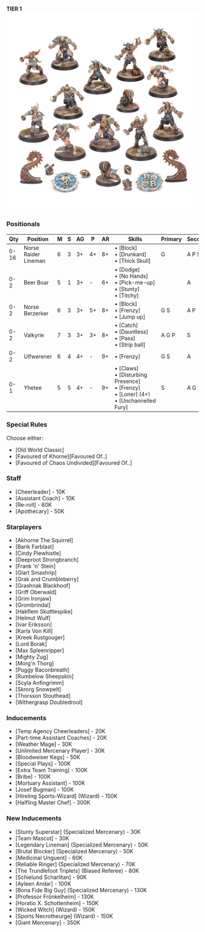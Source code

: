 ﻿**TIER 1**
![](../media/teams/BBNorseTeamLead.jpg)

### Positionals

| Qty  | Position             | M | S | AG | P  | AR | Skills                                                                                                                 | Primary | Secondary | Cost |
| ---- | -------------------- | - | - | -- | -- | -- | ---------------------------------------------------------------------------------------------------------------------- | ------- | --------- | ---- |
| 0-16 | Norse Raider Lineman | 6 | 3 | 3+ | 4+ | 8+ | • [Block]<br /> • [Drunkard] <br /> • [Thick Skull]                                                              | G       | A P S    | 50K  |
| 0-2  | Beer Boar            | 5 | 1 | 3+ | -  | 6+ | • [Dodge]<br /> • [No Hands] <br /> • [Pick-me-up] <br /> • [Stunty] <br /> • [Titchy]                       |         | A         | 20K  |
| 0-2  | Norse Berzerker      | 6 | 3 | 3+ | 5+ | 8+ | • [Block]<br /> • [Frenzy] <br /> • [Jump up]                                                                    | G S     | A P       | 90K  |
| 0-2  | Valkyrie             | 7 | 3 | 3+ | 3+ | 8+ | • [Catch]<br /> • [Dauntless] <br /> • [Pass] <br /> • [Strip ball]                                            | A G P   | S         | 95K  |
| 0-2  | Ulfwerener           | 6 | 4 | 4+ | -  | 9+ | • [Frenzy]                                                                                                           | G S     | A         | 105K |
| 0-1  | Yhetee               | 5 | 5 | 4+ | -  | 9+ | • [Claws]<br /> • [Disturbing Presence] <br /> • [Frenzy] <br /> • [Loner] (4+) <br /> • [Unchannelled Fury] | S       | A G       | 140K |

### Special Rules

Choose either:

* [Old World Classic]
* [Favoured of Khorne][Favoured Of..]
* [Favoured of Chaos Undivided][Favoured Of..]

### Staff

* [Cheerleader] - 10K
* [Assistant Coach] - 10K
* [Re-roll] - 60K
* [Apothecary]  - 50K

### Starplayers

* [Akhorne The Squirrel]
* [Barik Farblast]
* [Cindy Piewhistle]
* [Deeproot Strongbranch]
* [Frank 'n' Stein]
* [Glart Smashrip]
* [Grak and Crumbleberry]
* [Grashnak Blackhoof]
* [Griff Oberwald]
* [Grim Ironjaw]
* [Grombrindal]
* [Hakflem Skuttlespike]
* [Helmut Wulf]
* [Ivar Eriksson]
* [Karla Von Kill]
* [Kreek Rustgouger]
* [Lord Borak]
* [Max Spleenripper]
* [Mighty Zug]
* [Morg'n Thorg]
* [Puggy Baconbreath]
* [Rumbelow Sheepskin]
* [Scyla Anfingrimm]
* [Skrorg Snowpelt]
* [Thorsson Stouthead]
* [Withergrasp Doubledrool]

### Inducements

* [Temp Agency Cheerleaders] - 20K
* [Part-time Assistant Coaches] - 20K
* [Weather Mage] - 30K
* [Unlimited Mercenary Player] - 30K
* [Bloodweiser Kegs] - 50K
* [Special Plays] - 100K
* [Extra Team Training] - 100K
* [Bribe] - 100K
* [Mortuary Assistant] - 100K
* [Josef Bugman] - 100K
* [Hireling Sports-Wizard] (Wizard) - 150K
* [Halfling Master Chef] - 300K

### New Inducements

* [Stunty Superstar] (Specialized Mercenary) - 30K
* [Team Mascot] - 30K
* [Legendary Lineman] (Specialized Mercenary) - 50K
* [Brutal Blocker] (Specialized Mercenary) - 50K
* [Medicinal Unguent] - 60K
* [Reliable Ringer] (Specialized Mercenary) - 70K
* [The Trundlefoot Triplets] (Biased Referee) - 80K
* [Schielund Scharlitan] - 90K
* [Ayleen Andar] - 100K
* [Bona Fide Big Guy] (Specialized Mercenary) - 130K
* [Professor Frönkelheim] - 130K
* [Horatio X. Schottenheim] - 150K
* [Wicked Witch] (Wizard) - 150K
* [Sports Necrotheurge] (Wizard) - 150K
* [Giant Mercenary] - 350K
